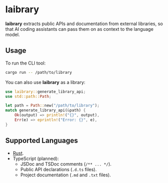 # laibrary

**laibrary** extracts public APIs and documentation from external libraries, so that AI coding assistants can pass them on as context to the language model.

## Usage

To run the CLI tool:

```sh
cargo run -- /path/to/library
```

You can also use **laibrary** as a library:

```rust
use laibrary::generate_library_api;
use std::path::Path;

let path = Path::new("/path/to/library");
match generate_library_api(&path) {
    Ok(output) => println!("{}", output),
    Err(e) => eprintln!("Error: {}", e),
}
```

## Supported Languages

- [Rust](src/languages/rust/README.md).
- TypeScript (planned):
  - JSDoc and TSDoc comments (`/** ... */`).
  - Public API declarations (`.d.ts` files).
  - Project documentation (`.md` and `.txt` files).
